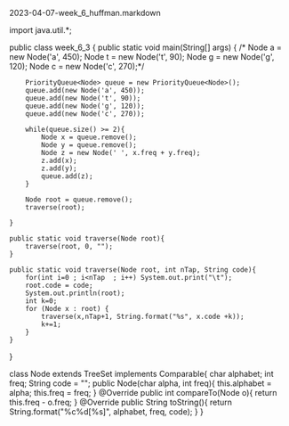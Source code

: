2023-04-07-week_6_huffman.markdown

import java.util.*;

public class week_6_3 {
    public static void main(String[] args) {
       /* Node a = new Node('a', 450);
        Node t = new Node('t', 90);
        Node g = new Node('g', 120);
        Node c = new Node('c', 270);*/

        PriorityQueue<Node> queue = new PriorityQueue<Node>();
        queue.add(new Node('a', 450));
        queue.add(new Node('t', 90));
        queue.add(new Node('g', 120));
        queue.add(new Node('c', 270));

        while(queue.size() >= 2){
            Node x = queue.remove();
            Node y = queue.remove();
            Node z = new Node(' ', x.freq + y.freq);
            z.add(x);
            z.add(y);
            queue.add(z);
        }

        Node root = queue.remove();
        traverse(root);

    }

    public static void traverse(Node root){
        traverse(root, 0, "");
    }

    public static void traverse(Node root, int nTap, String code){
        for(int i=0 ; i<nTap  ; i++) System.out.print("\t");
        root.code = code;
        System.out.println(root);
        int k=0;
        for (Node x : root) {
            traverse(x,nTap+1, String.format("%s", x.code +k));
            k+=1;
        }
    }

}

class Node extends TreeSet<Node> implements Comparable<Node>{
    char alphabet;
    int freq;
    String code = "";
    public Node(char alpha, int freq){
        this.alphabet = alpha;
        this.freq = freq;
    }
    @Override
    public int compareTo(Node o){
        return this.freq - o.freq;
    }
    @Override
    public String toString(){
        return String.format("%c%d[%s]", alphabet, freq, code);
    }
}